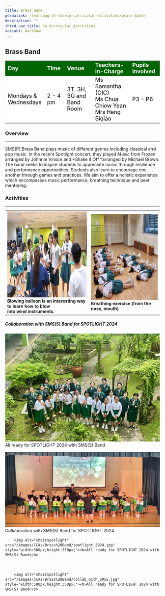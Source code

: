 ```yaml
---
title: Brass Band
permalink: /learning-at-sms/co-curricular-activities/brass-band/
description: ""
third_nav_title: Co Curricular Activities
variant: markdown
---
```

## Brass Band

<table>
<tbody>
	<tr style="background-color:darkgreen;color:white;font-size:18px"><td><b>Day</b></td>
	<td><b>Time</b></td>
	<td><b>Venue</b></td>
	<td><b>Teachers-In-Charge</b></td>
	<td><b>Pupils Involved</b></td>
</tr>
	<tr style="background-color:white;color:black;font-size:18px">
		<td>Mondays &amp; <br> Wednesdays</td>
		<td>2 - 4 pm</td>
	<td>3T, 3H, 3G and Band Room</td>
	<td>Ms Samantha (OIC)<br>Ms Chua Chiow Yean<br>Mrs Heng Siqiao</td>
	<td>P3 - P6</td>
</tr>
</tbody></table>

### Overview
____________________________________________________________


SMS(P) Brass Band plays music of different genres including classical and pop music. In the recent Spotlight concert, they played *Music* from Frozen arranged by Johnnie Vinson and ⁠*Shake It Off *arranged by Michael Brown. The band seeks to inspire students to appreciate music through resilience and performance opportunities. Students also learn to encourage one another through games and practices. We aim to offer a holistic experience which encompasses music performance, breathing technique and peer mentoring.

### Activities
____________________________________________________________

<table>
<tbody><tr>
		<td><img alt="choirspotlight" src="/images/CCAs/Brass%20Band/balloon_exercise_2.jpg" style="width:400px;height:280px;"><b>Blowing balloon is an interesting way to learn how to blow<br> into wind instruments.</b></td>
		<td><img alt="dancersspotlight" src="/images/CCAs/Brass%20Band/breathing_exercise_1.jpg" style="width:400px;height:280px;"><b>Breathing exercise (from the nose, mouth)</b> </td>
</tr></tbody></table>



##### Collaboration with SMS(S) Band for SPOTLIGHT 2024

![](/images/CCAs/Brass%20Band/spotlight_2024.jpg)All ready for SPOTLIGHT 2024 with SMS(S) Band

![](/images/CCAs/Brass%20Band/collab_with_SMSS.jpg)
Collaboration with SMS(S) Band for SPOTLIGHT 2024


		<img alt="choirspotlight" src="/images/CCAs/Brass%20Band/spotlight_2024.jpg" style="width:500px;height:350px;"><b>All ready for SPOTLIGHT 2024 with SMS(S) Band</b>



		<img alt="choirspotlight" src="/images/CCAs/Brass%20Band/collab_with_SMSS.jpg" style="width:500px;height:350px;"><b>All ready for SPOTLIGHT 2024 with SMS(S) Band</b>
